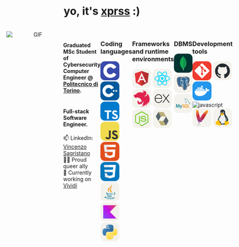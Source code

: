 <h1 align="center" style="">
  yo, it's <a href="https://github.com/xprss/" target="blank">xprss</a> :)
</h1>
<br>
<div style="display: flex; flex-direction: row;">
  <div>
    <a target="_blank" align="center">
      <img align="left" top="500" height="auto" width="150" alt="GIF" src="https://i.gifer.com/5TMy.gif">
    </a>
  </div>
  <div>
    <div style="display: flex; flex-direction: column; justify-content: left; align-items: left; margin-top: 0.5rem;">
      <h4 align="left">Graduated MSc Student of Cybersecurity Computer Engineer @ <a href="https://www.polito.it">Politecnico di Torino</a>.</h4>
      <h4 align="left">Full-stack Software Engineer.</h4>
      <div>
        📫 LinkedIn: <a href="https://www.linkedin.com/in/vincenzo-sagristano-934874181/" target="blank">Vincenzo Sagristano</a>
      </div>
      <div>
        🏳️‍🌈 Proud queer ally
      </div>
      <div>
        🎯 Currently working on <a href="https://www.github.com/xprss/vividi">Vividi</a>
      </div>
    </div>
    
</div>
<div>
      <h3 align="left">Coding languages</h3>
      <p align="left">
        <img src="https://github.com/tandpfun/skill-icons/blob/main/icons/C.svg" alt="c" width="50" height="50"/> 
        <img src="https://github.com/tandpfun/skill-icons/blob/main/icons/CPP.svg" alt="cplusplus" width="50" height="50"/> 
        <img src="https://github.com/tandpfun/skill-icons/blob/main/icons/TypeScript.svg" alt="git" width="50" height="50"/> 
        <img src="https://github.com/tandpfun/skill-icons/blob/main/icons/JavaScript.svg" alt="javascript" width="50" height="50"/> 
        <img src="https://github.com/tandpfun/skill-icons/blob/main/icons/HTML.svg" alt="html5" width="50" height="50"/> 
        <img src="https://github.com/tandpfun/skill-icons/blob/main/icons/CSS.svg" alt="css3" width="50" height="50"/>
        <img src="https://github.com/tandpfun/skill-icons/blob/main/icons/Java-Light.svg" alt="java" width="50" height="50"/> 
        <img src="https://github.com/tandpfun/skill-icons/blob/main/icons/Kotlin-Light.svg" alt="java" width="50" height="50"/> 
        <img src="https://github.com/tandpfun/skill-icons/blob/main/icons/Python-Light.svg" alt="java" width="50" height="50"/> 
      </p>
    </div>
    <div>
      <h3 align="left">Frameworks and runtime environments</h3>
      <p align="left">
        <img src="https://github.com/tandpfun/skill-icons/blob/main/icons/Angular-Light.svg" alt="java" width="50" height="50"/> 
        <img src="https://github.com/tandpfun/skill-icons/blob/main/icons/React-Light.svg" alt="java" width="50" height="50"/> 
        <img src="https://github.com/tandpfun/skill-icons/blob/main/icons/NestJS-Light.svg" alt="java" width="50" height="50"/> 
        <img src="https://github.com/tandpfun/skill-icons/blob/main/icons/ExpressJS-Light.svg" alt="java" width="50" height="50"/> 
        <img src="https://github.com/tandpfun/skill-icons/blob/main/icons/NodeJS-Light.svg" alt="java" width="50" height="50"/> 
        <img src="https://github.com/tandpfun/skill-icons/blob/main/icons/Hibernate-Light.svg" alt="java" width="50" height="50"/> 
      </p>
    </div>
    <div>
      <h3 align="left">DBMS</h3>
      <p align="left">
        <img src="https://github.com/tandpfun/skill-icons/blob/main/icons/MongoDB.svg" alt="java" width="50" height="50"/> 
        <img src="https://github.com/tandpfun/skill-icons/blob/main/icons/PostgreSQL-Light.svg" alt="java" width="50" height="50"/> 
        <img src="https://github.com/tandpfun/skill-icons/blob/main/icons/MySQL-Light.svg" alt="java" width="50" height="50"/> 
      </p>
    </div>
    <div>
      <h3 align="left">Development tools</h3>
      <p align="left">
        <img src="https://github.com/tandpfun/skill-icons/blob/main/icons/Git.svg" alt="git" width="50" height="50"/> 
        <img src="https://github.com/tandpfun/skill-icons/blob/main/icons/Github-Light.svg" alt="git" width="50" height="50"/> 
        <img src="https://github.com/tandpfun/skill-icons/blob/main/icons/Docker.svg" alt="git" width="50" height="50"/> 
        <img src="https://github.com/tandpfun/skill-icons/blob/main/icons/Npm-Light.svg" alt="javascript" width="50" height="50"/> 
        <img src="https://github.com/tandpfun/skill-icons/blob/main/icons/Maven-Light.svg" alt="javascript" width="50" height="50"/> 
        <img src="https://github.com/tandpfun/skill-icons/blob/main/icons/Linux-Light.svg" alt="javascript" width="50" height="50"/> 
      </p>
    </div>
